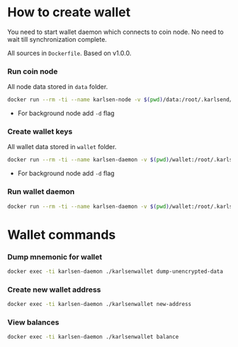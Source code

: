 # How to create wallet

You need to start wallet daemon which connects to coin node.
No need to wait till synchronization complete.

All sources in `Dockerfile`. Based on v1.0.0.

### Run coin node

All node data stored in `data` folder.

```sh
docker run --rm -ti --name karlsen-node -v $(pwd)/data:/root/.karlsend/ -p 42110:42110 -p 42111:42111 texnikru/karlsen ./karlsend --utxoindex
```

* For background node add `-d` flag

### Create wallet keys

All wallet data stored in `wallet` folder.

```sh
docker run --rm -ti --name karlsen-daemon -v $(pwd)/wallet:/root/.karlsenwallet/ -p 8082:8082 texnikru/karlsen ./karlsenwallet create
```

* For background node add `-d` flag

### Run wallet daemon

```sh
docker run --rm -ti --name karlsen-daemon -v $(pwd)/wallet:/root/.karlsenwallet/ -p 8082:8082 texnikru/karlsen ./karlsenwallet start-daemon -s host.docker.internal:42110
```

# Wallet commands

### Dump mnemonic for wallet

```sh
docker exec -ti karlsen-daemon ./karlsenwallet dump-unencrypted-data
```

### Create new wallet address

```sh
docker exec -ti karlsen-daemon ./karlsenwallet new-address
```

### View balances

```sh
docker exec -ti karlsen-daemon ./karlsenwallet balance
```